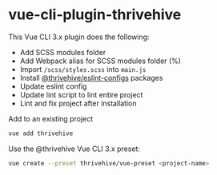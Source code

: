 # vue-cli-plugin-thrivehive

This Vue CLI 3.x plugin does the following:

- Add SCSS modules folder
- Add Webpack alias for SCSS modules folder (%)
- Import `/scss/styles.scss` into `main.js`
- Install [@thrivehive/eslint-configs](https://github.com/thrivehive/eslint-configs) packages
- Update eslint config
- Update lint script to lint entire project
- Lint and fix project after installation

Add to an existing project
```bash
vue add thrivehive
```

Use the @thrivehive Vue CLI 3.x preset:

```bash
vue create --preset thrivehive/vue-preset <project-name>
